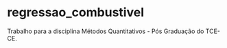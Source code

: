 # regressao_combustivel
Trabalho para a disciplina Métodos Quantitativos - Pós Graduação do TCE-CE.
